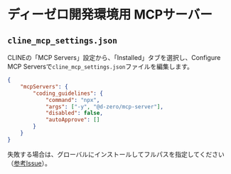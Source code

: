 # ディーゼロ開発環境用 MCPサーバー

## `cline_mcp_settings.json`

CLINEの「MCP Servers」設定から、「Installed」タブを選択し、Configure MCP Serversで`cline_mcp_settings.json`ファイルを編集します。

```json
{
	"mcpServers": {
		"coding_guidelines": {
			"command": "npx",
			"args": ["-y", "@d-zero/mcp-server"],
			"disabled": false,
			"autoApprove": []
		}
	}
}
```

失敗する場合は、グローバルにインストールしてフルパスを指定してください（[参考Issue](https://github.com/cline/cline/issues/1247)）。
